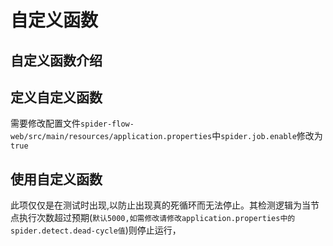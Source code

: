 # 自定义函数

## 自定义函数介绍

## 定义自定义函数

需要修改配置文件`spider-flow-web/src/main/resources/application.properties`中`spider.job.enable`修改为`true`

## 使用自定义函数

此项仅仅是在测试时出现,以防止出现真的死循环而无法停止。其检测逻辑为当节点执行次数超过预期(`默认5000,如需修改请修改application.properties中的spider.detect.dead-cycle值`)则停止运行，
